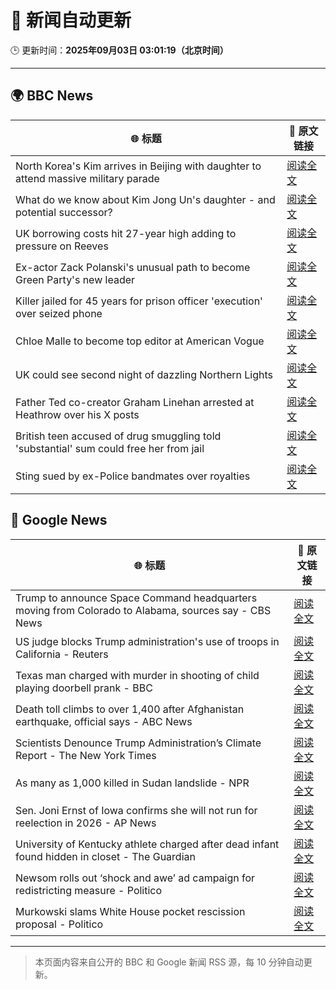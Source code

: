 # 🧠 新闻自动更新

🕒 更新时间：**2025年09月03日 03:01:19（北京时间）**

---

## 🌍 BBC News

| 🌐 标题 | 🔗 原文链接 |
|--------|-------------|
| North Korea's Kim arrives in Beijing with daughter to attend massive military parade | [阅读全文](https://www.bbc.com/news/articles/c78z2p6gg1zo?at_medium=RSS&at_campaign=rss) |
| What do we know about Kim Jong Un's daughter - and potential successor? | [阅读全文](https://www.bbc.com/news/articles/cvgvgj7ejqdo?at_medium=RSS&at_campaign=rss) |
| UK borrowing costs hit 27-year high adding to pressure on Reeves | [阅读全文](https://www.bbc.com/news/articles/cy989njnq2wo?at_medium=RSS&at_campaign=rss) |
| Ex-actor Zack Polanski's unusual path to become Green Party's new leader | [阅读全文](https://www.bbc.com/news/articles/clyrev00lwno?at_medium=RSS&at_campaign=rss) |
| Killer jailed for 45 years for prison officer 'execution' over seized phone | [阅读全文](https://www.bbc.com/news/articles/c9d0d63pnw2o?at_medium=RSS&at_campaign=rss) |
| Chloe Malle to become top editor at American Vogue | [阅读全文](https://www.bbc.com/news/articles/c0l6lw6je7lo?at_medium=RSS&at_campaign=rss) |
| UK could see second night of dazzling Northern Lights | [阅读全文](https://www.bbc.com/news/articles/c5yey8l59p1o?at_medium=RSS&at_campaign=rss) |
| Father Ted co-creator Graham Linehan arrested at Heathrow over his X posts | [阅读全文](https://www.bbc.com/news/articles/c07p7v2nn8mo?at_medium=RSS&at_campaign=rss) |
| British teen accused of drug smuggling told 'substantial' sum could free her from jail | [阅读全文](https://www.bbc.com/news/articles/cd0d04gjk19o?at_medium=RSS&at_campaign=rss) |
| Sting sued by ex-Police bandmates over royalties | [阅读全文](https://www.bbc.com/news/articles/cgjyjn9j74go?at_medium=RSS&at_campaign=rss) |

## 📰 Google News

| 🌐 标题 | 🔗 原文链接 |
|--------|-------------|
| Trump to announce Space Command headquarters moving from Colorado to Alabama, sources say - CBS News | [阅读全文](https://news.google.com/rss/articles/CBMikgFBVV95cUxOSk02UXExczdMWGpvT3YxbXBBc2kzUkxrYktyMERBdjRvVWQwTlZjbkdnRTRXeE5FRllHbWZlWTVqcDJuVWcxX0haWXhNdHdDT3FGS1JxbVd0M0VxaGttbmZZSnNTdVZ5Vm9NQndBak9lZ09tS0EyVVdsNWtKcVI3SzVCUlpQVUlscWxNQmplLWFWUdIBlwFBVV95cUxNRGNwcWVZeHowVDJlWERuRDAtZDl6a1FHU3d4aDUyRXQ5M1hLWS16TUxNcEY0Q2pwZ0J4VkI0RjQzS2Zudmd2VXV5VnAyX1dJWXNSSE1yZG9lSUtpQk1iVHpOUURkVG1yOC15RGxmYnJPVE9GdW9RNFc3blpfZ1RtM3dDTkt4V0hKRTk0YjVqcXJuRFBTeEtV?oc=5) |
| US judge blocks Trump administration's use of troops in California - Reuters | [阅读全文](https://news.google.com/rss/articles/CBMisgFBVV95cUxOcnJKZ01uSDJYMl9zTTdjbzlsc3FIeXhGbEhCdjdLQ2lGc05LVUxpdFRvOGJDdHpfblU1TXJXWG53dnVQdjV6NjhxaV9nV2ltOGIxSUFhUWxxU2F2czZuZnM0dGxNa1FRd2M5SzRTaTNhR3FaLUkzaU01VUR0SkJaNWpnUXlXZWI1Y2MwN2JGb3ljakNzY1YycUlVangwSG4zV0dhRlJ6T0Q0WU1neDVwSmZ3?oc=5) |
| Texas man charged with murder in shooting of child playing doorbell prank - BBC | [阅读全文](https://news.google.com/rss/articles/CBMiWkFVX3lxTE45YkM3Q1ZXUms5Vjl3OVQzREpBakZtNHZJUjZmZkhMSWdhRWJERzVCamtkY1lzbGZrNGZ0Mm1DVzNSRnB3WE9UVzNSSzBEMTRWc3FEYlFUMG1yQdIBX0FVX3lxTE9rWWZia0J0WG9uV0puNWd2UG9rbmJxSnlkRG4zQkFUVW1rVTNiM19hV1liRzBQR0d2UER0UFFLbTZXVTRjYmtkS3hEN0VSWTBEV0VwcHpYV3lJLXJLaEdF?oc=5) |
| Death toll climbs to over 1,400 after Afghanistan earthquake, official says - ABC News | [阅读全文](https://news.google.com/rss/articles/CBMimwFBVV95cUxNQmxhOFhSMEwwaW40c1ZDalpPUmx0Z3lkWTRFR1pOSGplRmZYcmRNQTNzZE83T1BxMk9FNUVMald6STNVMVdIZDhhamtuVF9BYXZhWm42Z091d1Zud2dWemhBVTRaMjg4bTJLWEVJdkcxR082SUNoTzROTWdEZnhRXy1fMGxVVnVnRFlEQTdralVwUEdTZFhMLXZlONIBoAFBVV95cUxNYXg0UV9FMHp0UHFfUl9YY1ZyUFJmLVgwWGE5YVhYMzJaWXZxQWVaUHVPU29QUktJeWxRWElwS0tEaVFLcFBaMVdIU1h5YXg2SUVMNlU3emlkaXY4cXpvcmpZejFCa1UybVA3VUxoeUhjcE8xN0ZONk5yaEpwLThLZzZvMUszY19SdTl3Q1dzSGM1dHpGXzdOMUVNVlpieHZX?oc=5) |
| Scientists Denounce Trump Administration’s Climate Report - The New York Times | [阅读全文](https://news.google.com/rss/articles/CBMikgFBVV95cUxOazdVZmNOUmpaSm1WLWZhNnRVTXhjUGx0Y1BsUmJQV05EMlpDbmh5S29lNWx1MVJoaUYyaEdjRzlDNjR2NmJJbHNWUGhrZkxGRHJBMHhIN0Y0WGNTdlVQV3pyd1VrLW9IaHV3NVpzNVA2ai1MTjZTRTF5cXlDNGp4Tk94MVc2bnhjb1hHQ2FZQjJWQQ?oc=5) |
| As many as 1,000 killed in Sudan landslide - NPR | [阅读全文](https://news.google.com/rss/articles/CBMia0FVX3lxTE5jTDZ5WE5aT090cklNaE50RmNlYUpwUlZnaXRFb2RFTzg5Tl8yMC03Sm13NElKN1RzdXNIcEY4YXpRNjVfdWduaHB2Zl9valBYSy01X1hDRUg5cmxSb0FENW5PWU0tYWF6ekVF?oc=5) |
| Sen. Joni Ernst of Iowa confirms she will not run for reelection in 2026 - AP News | [阅读全文](https://news.google.com/rss/articles/CBMilgFBVV95cUxOZ3dVajVFeVhPcndFZG5CLVJINjVqbU9pT0ZBNWdLOUtEeExlYXZKSFFLRTlEaUZaYU9jQkhPYlFsYnNRRVY1VEVfd2FwS1dEWjQyZ0ZtU0w3T2RheDhaNTJBeFAxSVp2VnQ1VFlzSnZId00zN205XzNWNS1IWlI2ZmZTSVR3c2NZbHU0NV9TaFBjSEplVHc?oc=5) |
| University of Kentucky athlete charged after dead infant found hidden in closet - The Guardian | [阅读全文](https://news.google.com/rss/articles/CBMiogFBVV95cUxOUFUtaEo1ZFIxU1RxdXFKbVZpUUQ5YkhnSUhHaGM4UHVhUUprWHR4NjA0cWFiNkJjYlVUeTFDNEstOE44bkhJaDRSMDhmc0V4Z2lZNDVHa3Y5VjF1Ymp6TGtyQW9XNTJLSmRVRjMwdWZ1c2VxWTJoajl1ZVl3SGc4N0JTSVRyUXFXdUJoVElDOE5NV05wdEJfS2Fndmd0TXdGUnc?oc=5) |
| Newsom rolls out ‘shock and awe’ ad campaign for redistricting measure - Politico | [阅读全文](https://news.google.com/rss/articles/CBMiugFBVV95cUxNeFJtbmZPanMtX21XY0xMM0ptUUR3WldGTHNpdW4zYi1mWUhuM0JqRk0wRFNIT2Zob0hmdmtRRmR2dWFCemxPN2VFWVYyZlY1cENTeFppSUhhc3NDWE9Fb0ZyMnJSb05ZcUkzVV95VWR3X3RDZzFqY1E4RUd1Qmp6RFQtUnJPbTF2ckg1Sl9uekZPaVJTUkVVMW00OE9JY1hWeGZ3ZnVFV2I2U21sUHB0Tm5KTkJ4TlFhblE?oc=5) |
| Murkowski slams White House pocket rescission proposal - Politico | [阅读全文](https://news.google.com/rss/articles/CBMivgFBVV95cUxQRlRYd1czVXJudzU4dFRmenBDam10VnFWN2dKYzNxd0xUNXNYVndmaFB6VERSREM0ZHktcW83Q2R5Zk5yZ3R3RnJ4RW9FX2NHMkkzQ2pBZkdaWkpqZkFqcXBfOXJKMlhnbXRyY05rNXg5NFhiVHgxei13ZG1DcTFtZW5vUmJYUGxsQmNBRElZTThYUDE1TlhvWnVNdlJFOXZLdFRjd21QVWZBeXBITzgzTXB1bVFlZGs5OEJwb013?oc=5) |

---
> 本页面内容来自公开的 BBC 和 Google 新闻 RSS 源，每 10 分钟自动更新。